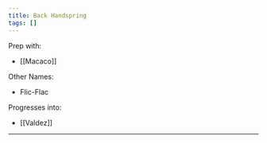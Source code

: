 ```yaml
---
title: Back Handspring
tags: []
---
```

Prep with:
* [[Macaco]]

Other Names:
* Flic-Flac

Progresses into: 
* [[Valdez]]


* **